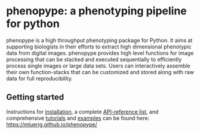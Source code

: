 # phenopype: a phenotyping pipeline for python

phenopype is a high throughput phenotyping package for Python. It aims at supporting biologists in their efforts to extract high dimensional phenotypic data from digital images. phenopype provides high level functions for image processing that can be stacked and executed sequentially to efficiently process single images or large data sets. Users can interactively assemble their own function-stacks that can be customized and stored along with raw data for full reproducibility. 


## Getting started

Instructions for [installation](https://mluerig.github.io/phenopype/installation.html), a complete [API-reference list](https://mluerig.github.io/phenopype/api.html), and comprehensive [tutorials](https://mluerig.github.io/phenopype/#tutorials) and [examples](https://mluerig.github.io/phenopype/#examples) can be found here: https://mluerig.github.io/phenopype/


